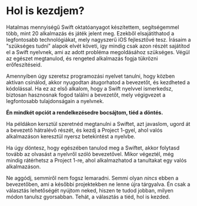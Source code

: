 # Hol is kezdjem?

Hatalmas mennyiségű Swift oktatóanyagot készítettem, segítségemmel több, mint 20 alkalmazás és játék jelent meg. Ezekből elsajátíthatod a legfontosabb technológiákat, mely nagyszerű iOS fejlesztővé tesz. Írásaim a "szükséges tudni" alapok elvét követi, így mindig csak azon részét sajátítod el a Swift nyelvnek, ami az adott probléma megoldásához szükséges. Végül az egészet megtanulod, és rengeted alkalmazás fogja tükrözni erőfeszítéseid.

Amennyiben úgy szeretsz programozási nyelvet tanulni, hogy közben aktívan csinálod, akkor nyugodtan átugorhatod a bevezetőt, és kezdheted a kódolással. Ha ez az első alkalom, hogy a Swift nyelvvel ismerkedsz, biztosan hasznosnak fogod találni a bevezetőt, mely végigvezet a legfontosabb tulajdonságain a nyelvnek.

**Én mindkét opciót a rendelkezésedre bocsájtom, tiéd a döntés.**

Ha példákon kersztül szeretnéd megtanulni a Swiftet, azt javaslom, ugord át a bevezető hátralévő részét, és kezdj a Project 1-gyel, ahol valós alkalmazáson keresztül nyersz betekintést a nyelvbe.

Ha úgy döntesz, hogy egészében tanulod meg a Swiftet, akkor folytasd tovább az olvasást a nyelvről szóló bevezetővel. Mikor végeztél, még mindig rátérhetsz a Project 1-re, ahol alkalmazhatod a tanultakat egy valós alkalmazáson.

Ne aggódj, semmiről nem fogsz lemaradni. Semmi olyan *nincs* ebben a bevezetőben, ami a későbbi projektekben ne lenne újra tárgyalva. Én csak a választás lehetőségét nyújtom neked, hiszen te tudod jobban, milyen módon tanulsz gyorsabban. Tehát, a választás a tiéd, hol is kezded.